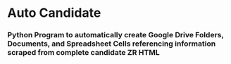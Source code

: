 # Auto Candidate
### Python Program to automatically create Google Drive Folders, Documents, and Spreadsheet Cells referencing information scraped from complete candidate ZR HTML

